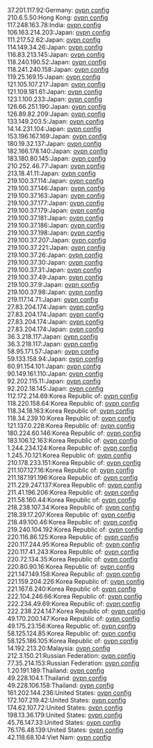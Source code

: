 37.201.117.92:Germany: [ovpn config](vpn/37_201_117_92.ovpn)  
210.6.5.50:Hong Kong: [ovpn config](vpn/210_6_5_50.ovpn)  
117.248.163.78:India: [ovpn config](vpn/117_248_163_78.ovpn)  
106.163.214.203:Japan: [ovpn config](vpn/106_163_214_203.ovpn)  
111.217.52.62:Japan: [ovpn config](vpn/111_217_52_62.ovpn)  
114.149.34.26:Japan: [ovpn config](vpn/114_149_34_26.ovpn)  
116.83.213.145:Japan: [ovpn config](vpn/116_83_213_145.ovpn)  
118.240.190.52:Japan: [ovpn config](vpn/118_240_190_52.ovpn)  
118.241.240.158:Japan: [ovpn config](vpn/118_241_240_158.ovpn)  
119.25.169.15:Japan: [ovpn config](vpn/119_25_169_15.ovpn)  
121.105.107.217:Japan: [ovpn config](vpn/121_105_107_217.ovpn)  
121.109.181.61:Japan: [ovpn config](vpn/121_109_181_61.ovpn)  
123.1.100.233:Japan: [ovpn config](vpn/123_1_100_233.ovpn)  
126.66.251.190:Japan: [ovpn config](vpn/126_66_251_190.ovpn)  
126.89.82.209:Japan: [ovpn config](vpn/126_89_82_209.ovpn)  
133.149.203.5:Japan: [ovpn config](vpn/133_149_203_5.ovpn)  
14.14.231.104:Japan: [ovpn config](vpn/14_14_231_104.ovpn)  
153.196.167.169:Japan: [ovpn config](vpn/153_196_167_169.ovpn)  
180.19.32.137:Japan: [ovpn config](vpn/180_19_32_137.ovpn)  
182.166.178.140:Japan: [ovpn config](vpn/182_166_178_140.ovpn)  
183.180.80.145:Japan: [ovpn config](vpn/183_180_80_145.ovpn)  
210.252.46.77:Japan: [ovpn config](vpn/210_252_46_77.ovpn)  
213.18.41.11:Japan: [ovpn config](vpn/213_18_41_11.ovpn)  
219.100.37.114:Japan: [ovpn config](vpn/219_100_37_114.ovpn)  
219.100.37.146:Japan: [ovpn config](vpn/219_100_37_146.ovpn)  
219.100.37.163:Japan: [ovpn config](vpn/219_100_37_163.ovpn)  
219.100.37.177:Japan: [ovpn config](vpn/219_100_37_177.ovpn)  
219.100.37.179:Japan: [ovpn config](vpn/219_100_37_179.ovpn)  
219.100.37.181:Japan: [ovpn config](vpn/219_100_37_181.ovpn)  
219.100.37.186:Japan: [ovpn config](vpn/219_100_37_186.ovpn)  
219.100.37.198:Japan: [ovpn config](vpn/219_100_37_198.ovpn)  
219.100.37.207:Japan: [ovpn config](vpn/219_100_37_207.ovpn)  
219.100.37.221:Japan: [ovpn config](vpn/219_100_37_221.ovpn)  
219.100.37.26:Japan: [ovpn config](vpn/219_100_37_26.ovpn)  
219.100.37.30:Japan: [ovpn config](vpn/219_100_37_30.ovpn)  
219.100.37.31:Japan: [ovpn config](vpn/219_100_37_31.ovpn)  
219.100.37.49:Japan: [ovpn config](vpn/219_100_37_49.ovpn)  
219.100.37.9:Japan: [ovpn config](vpn/219_100_37_9.ovpn)  
219.100.37.98:Japan: [ovpn config](vpn/219_100_37_98.ovpn)  
219.117.14.71:Japan: [ovpn config](vpn/219_117_14_71.ovpn)  
27.83.204.174:Japan: [ovpn config](vpn/27_83_204_174.ovpn)  
27.83.204.174:Japan: [ovpn config](vpn/27_83_204_174.ovpn)  
27.83.204.174:Japan: [ovpn config](vpn/27_83_204_174.ovpn)  
27.83.204.174:Japan: [ovpn config](vpn/27_83_204_174.ovpn)  
36.3.218.117:Japan: [ovpn config](vpn/36_3_218_117.ovpn)  
36.3.218.117:Japan: [ovpn config](vpn/36_3_218_117.ovpn)  
58.95.171.57:Japan: [ovpn config](vpn/58_95_171_57.ovpn)  
59.133.158.94:Japan: [ovpn config](vpn/59_133_158_94.ovpn)  
60.91.154.101:Japan: [ovpn config](vpn/60_91_154_101.ovpn)  
90.149.161.110:Japan: [ovpn config](vpn/90_149_161_110.ovpn)  
92.202.115.11:Japan: [ovpn config](vpn/92_202_115_11.ovpn)  
92.202.18.145:Japan: [ovpn config](vpn/92_202_18_145.ovpn)  
112.172.214.69:Korea Republic of: [ovpn config](vpn/112_172_214_69.ovpn)  
118.220.158.64:Korea Republic of: [ovpn config](vpn/118_220_158_64.ovpn)  
118.34.18.163:Korea Republic of: [ovpn config](vpn/118_34_18_163.ovpn)  
118.34.239.10:Korea Republic of: [ovpn config](vpn/118_34_239_10.ovpn)  
121.137.0.228:Korea Republic of: [ovpn config](vpn/121_137_0_228.ovpn)  
180.224.60.146:Korea Republic of: [ovpn config](vpn/180_224_60_146.ovpn)  
183.106.12.163:Korea Republic of: [ovpn config](vpn/183_106_12_163.ovpn)  
1.244.234.124:Korea Republic of: [ovpn config](vpn/1_244_234_124.ovpn)  
1.245.70.121:Korea Republic of: [ovpn config](vpn/1_245_70_121.ovpn)  
210.178.233.151:Korea Republic of: [ovpn config](vpn/210_178_233_151.ovpn)  
211.107.127.16:Korea Republic of: [ovpn config](vpn/211_107_127_16.ovpn)  
211.187.191.196:Korea Republic of: [ovpn config](vpn/211_187_191_196.ovpn)  
211.229.247.137:Korea Republic of: [ovpn config](vpn/211_229_247_137.ovpn)  
211.41.196.206:Korea Republic of: [ovpn config](vpn/211_41_196_206.ovpn)  
211.58.160.44:Korea Republic of: [ovpn config](vpn/211_58_160_44.ovpn)  
218.238.107.34:Korea Republic of: [ovpn config](vpn/218_238_107_34.ovpn)  
218.39.17.207:Korea Republic of: [ovpn config](vpn/218_39_17_207.ovpn)  
218.49.100.46:Korea Republic of: [ovpn config](vpn/218_49_100_46.ovpn)  
219.240.104.192:Korea Republic of: [ovpn config](vpn/219_240_104_192.ovpn)  
220.116.86.125:Korea Republic of: [ovpn config](vpn/220_116_86_125.ovpn)  
220.117.244.95:Korea Republic of: [ovpn config](vpn/220_117_244_95.ovpn)  
220.117.41.243:Korea Republic of: [ovpn config](vpn/220_117_41_243.ovpn)  
220.72.134.35:Korea Republic of: [ovpn config](vpn/220_72_134_35.ovpn)  
220.80.90.16:Korea Republic of: [ovpn config](vpn/220_80_90_16.ovpn)  
221.147.149.158:Korea Republic of: [ovpn config](vpn/221_147_149_158.ovpn)  
221.159.204.226:Korea Republic of: [ovpn config](vpn/221_159_204_226.ovpn)  
221.167.6.240:Korea Republic of: [ovpn config](vpn/221_167_6_240.ovpn)  
222.104.246.66:Korea Republic of: [ovpn config](vpn/222_104_246_66.ovpn)  
222.234.49.69:Korea Republic of: [ovpn config](vpn/222_234_49_69.ovpn)  
222.238.224.147:Korea Republic of: [ovpn config](vpn/222_238_224_147.ovpn)  
49.170.200.147:Korea Republic of: [ovpn config](vpn/49_170_200_147.ovpn)  
49.175.23.156:Korea Republic of: [ovpn config](vpn/49_175_23_156.ovpn)  
58.125.124.85:Korea Republic of: [ovpn config](vpn/58_125_124_85.ovpn)  
58.125.186.105:Korea Republic of: [ovpn config](vpn/58_125_186_105.ovpn)  
14.192.213.20:Malaysia: [ovpn config](vpn/14_192_213_20.ovpn)  
212.3.150.21:Russian Federation: [ovpn config](vpn/212_3_150_21.ovpn)  
77.35.214.153:Russian Federation: [ovpn config](vpn/77_35_214_153.ovpn)  
1.20.191.189:Thailand: [ovpn config](vpn/1_20_191_189.ovpn)  
49.228.104.1:Thailand: [ovpn config](vpn/49_228_104_1.ovpn)  
49.228.106.158:Thailand: [ovpn config](vpn/49_228_106_158.ovpn)  
161.202.144.236:United States: [ovpn config](vpn/161_202_144_236.ovpn)  
172.107.219.42:United States: [ovpn config](vpn/172_107_219_42.ovpn)  
174.62.107.72:United States: [ovpn config](vpn/174_62_107_72.ovpn)  
198.13.36.179:United States: [ovpn config](vpn/198_13_36_179.ovpn)  
45.76.147.33:United States: [ovpn config](vpn/45_76_147_33.ovpn)  
76.176.48.139:United States: [ovpn config](vpn/76_176_48_139.ovpn)  
42.118.68.104:Viet Nam: [ovpn config](vpn/42_118_68_104.ovpn)  
